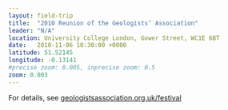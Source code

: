 ```yaml
---
layout: field-trip
title:  "2010 Reunion of the Geologists’ Association"
leader: "N/A"
location: University College London, Gower Street, WC1E 6BT
date:   2010-11-06 10:30:00 +0000
latitude: 51.52145
longitude: -0.13141
#precise zoom: 0.005, inprecise zoom: 0.5
zoom: 0.003
---
```

For details, see <a href="https://geologistsassociation.org.uk/festival/">geologistsassociation.org.uk/festival</a>

